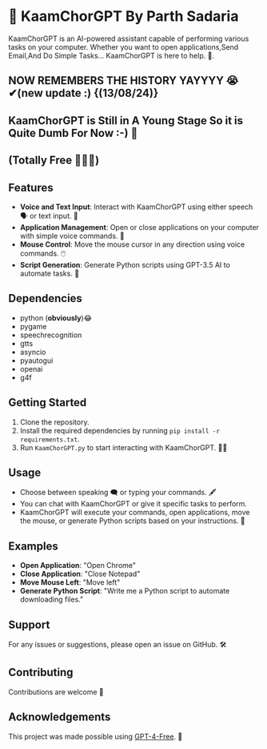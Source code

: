 # 🤖 KaamChorGPT By Parth Sadaria
KaamChorGPT is an AI-powered assistant capable of performing various tasks on your computer. Whether you want to open applications,Send Email,And Do Simple Tasks... KaamChorGPT is here to help. 🚀.
## NOW REMEMBERS THE HISTORY YAYYYY 😭✔(new update :) {(13/08/24)}
## KaamChorGPT is Still in A Young Stage So it is Quite Dumb For Now :-) 👀
## **(Totally Free 🥹🤝🏼)**
## Features
- **Voice and Text Input**: Interact with KaamChorGPT using either speech 🗣️ or text input. 📝
- **Application Management**: Open or close applications on your computer with simple voice commands. 📂
- **Mouse Control**: Move the mouse cursor in any direction using voice commands. 🖱️
- **Script Generation**: Generate Python scripts using GPT-3.5 AI to automate tasks. 🤖
## Dependencies
- python (**obviously**)😂
- pygame
- speechrecognition
- gtts
- asyncio
- pyautogui
- openai
- g4f 
## Getting Started
1. Clone the repository.
2. Install the required dependencies by running `pip install -r requirements.txt`.
3. Run `KaamChorGPT.py` to start interacting with KaamChorGPT. 🏃‍♂️

## Usage
- Choose between speaking 🗨️ or typing your commands. 🖋️
- You can chat with KaamChorGPT or give it specific tasks to perform.
- KaamChorGPT will execute your commands, open applications, move the mouse, or generate Python scripts based on your instructions. 🤝

## Examples
- **Open Application**: "Open Chrome"
- **Close Application**: "Close Notepad"
- **Move Mouse Left**: "Move left"
- **Generate Python Script**: "Write me a Python script to automate downloading files."

## Support
For any issues or suggestions, please open an issue on GitHub. 🛠️

## Contributing
Contributions are welcome 🙌

## Acknowledgements
This project was made possible using [GPT-4-Free](https://github.com/xtekky/gpt4free/tree/main?tab=readme-ov-file). 🎉

